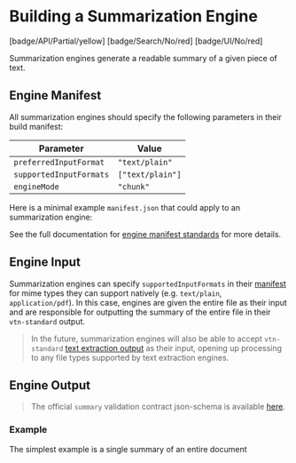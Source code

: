 # Building a Summarization Engine

[badge/API/Partial/yellow]
[badge/Search/No/red]
[badge/UI/No/red]

Summarization engines generate a readable summary of a given piece of text.

## Engine Manifest

All summarization engines should specify the following parameters in their build manifest:

| Parameter | Value |
| --------- | ----- |
| `preferredInputFormat` | `"text/plain"` |
| `supportedInputFormats` | `["text/plain"]` |
| `engineMode` | `"chunk"` |

Here is a minimal example `manifest.json` that could apply to an summarization engine:

[](manifest.example.json ':include :type=code json')

See the full documentation for [engine manifest standards](/developer/engines/standards/engine-manifest/) for more details.

## Engine Input

Summarization engines can specify `supportedInputFormats` in their [manifest](/developer/engines/standards/engine-manifest/) for mime types they can support natively (e.g. `text/plain`, `application/pdf`).
In this case, engines are given the entire file as their input and are responsible for outputting the summary of the entire file in their `vtn-standard` output.

> In the future, summarization engines will also be able to accept `vtn-standard` [text extraction output](/developer/engines/cognitive/text/text-extraction/?id=engine-output) as their input, opening up processing to any file types supported by text extraction engines.

## Engine Output

> The official `summary` validation contract json-schema is available
[here](/schemas/vtn-standard/summary/summary.json ':ignore').

### Example

The simplest example is a single summary of an entire document

[](../../../../../../schemas/vtn-standard/summary/examples/simple.json ':include :type=code json')

<!--TODO: Technically, summary also exists on the series array object but there doesn't seem like many use cases for that.-->
<!--TODO: Consider adding summary to the object array so it can be specified on a per-phrase basis.-->
